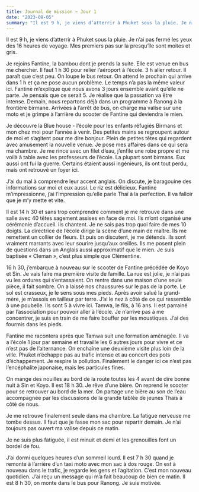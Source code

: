 ```yaml
---
title: Journal de mission ~ Jour 1
date: "2023-09-05"
summary: "Il est 9 h, je viens d’atterrir à Phuket sous la pluie. Je n’ai pas fermé les yeux des 16 heures de voyage. Mes premiers pas sur la presqu’île sont moites et gris. "
---
```



Il est 9 h, je viens d’atterrir à Phuket sous la pluie. Je n’ai pas fermé les yeux des 16 heures de voyage. Mes premiers pas sur la presqu’île sont moites et gris.


Je rejoins Fantine, la bambou dont je prends la suite. Elle est venue en bus me chercher. Il faut 1 h 30 pour relier l’aéroport à l’école. 3 h aller retour. Il paraît que c’est peu. On loupe le bus retour. On attend le prochain qui arrive dans 1 h et ça ne pose aucun problème. Le temps n’a pas la même valeur ici. Fantine m’explique que nous avons 3 jours ensemble avant qu’elle ne parte. Je pensais que ce serait 5. Je réalise que la passation va être intense. Demain, nous repartons déjà dans un programme à Ranong à la frontière birmane.
Arrivées à l’arrêt de bus, on charge ma valise sur une moto et je grimpe à l’arrière du scooter de Fantine qui deviendra le mien.


Je découvre la Blue house - l’école pour les enfants réfugiés Birmans et mon chez moi pour l’année à venir. Des petites mains se regroupent autour de moi et s’agitent pour me dire bonjour. Plein de petites têtes qui regardent avec amusement la nouvelle venue.
Je pose mes affaires dans ce qui sera ma chambre. Je me rince avec un filet d’eau, j’enfile une robe propre et me voilà à table avec les professeurs de l’école. La plupart sont birmans. Eux aussi ont fui la guerre. Certains étaient aussi ingénieurs, ils ont tout perdu, mais ont retrouvé un foyer ici.


J’ai du mal à comprendre leur accent anglais. On discute, je baragouine des informations sur moi et eux aussi. Le riz est délicieux. Fantine m’impressionne, j’ai l’impression qu’elle parle Thaï à la perfection. Il va falloir que je m’y mette et vite.


Il est 14 h 30 et sans trop comprendre comment je me retrouve dans une salle avec 40 têtes sagement assises en face de moi. Ils m’ont organisé une cérémonie d’accueil. Ils chantent. Je ne sais pas trop quoi faire de mes 10 doigts. La directrice de l’école dirige la scène d’une main de maître. Ils me remettent un collier de fleurs. Et puis on discutent, je me détends. Ils sont vraiment marrants avec leur sourire jusqu’aux oreilles. Ils me posent plein de questions dans un Anglais aussi approximatif que le mien. Je suis baptisée « Cleman », c’est plus simple que Clémentine.


16 h 30, j’embarque à nouveau sur le scooter de Fantine précédée de Koyo et Sin. Je vais faire ma première visite de famille. La rue est jolie, je n’ai pas vu les ordures qui s’entassaient. On rentre dans une maison d’une seule pièce, il fait sombre. On a laissé nos chaussures sur le pas de la porte. Le sol est crasseux, je le sens sous mes pieds. Après avoir salué la grand-mère, je m’assois en tailleur par terre. J’ai le nez à côté de ce qui ressemble à une poubelle. Ils sont 5 à vivre ici. Tamwa, le fils, à 16 ans. Il est parrainé par l’association pour pouvoir aller à l’école. Je n’arrive pas à me concentrer, je suis en train de me faire bouffer par les moustiques. J’ai des fourmis dans les pieds.


Fantine me racontera après que Tamwa suit une formation aménagée. Il va a l’école 1 jour par semaine et travaille les 6 autres jours pour vivre et ce n’est pas de l’alternance. On enchaîne une deuxième visite plus loin de la ville. Phuket n’échappe pas au trafic intense et au concert des pots d’échappement. Je respire la pollution. Finalement le danger ici ce n’est pas l’encéphalite japonaise, mais les particules fines.


On mange des nouilles au bord de la route toutes les 4 avant de dire bonne nuit à Sin et Koyo. Il est 18 h 30. Je rêve d’une bière. On reprend le scooter pour se retrouver au bord de la mer. On partage une bière au son de l’eau accompagnée par les discussions de la grande tablée de jeunes Thaïs à côté de nous.


Je me retrouve finalement seule dans ma chambre. La fatigue nerveuse me tombe dessus. Il faut que je fasse mon sac pour repartir demain. Je n’ai toujours pas ouvert ma valise depuis ce matin.


Je ne suis plus fatiguée, il est minuit et demi et les grenouilles font un bordel de fou.


J’ai dormi quelques heures d’un sommeil lourd. Il est 7 h 30 quand je remonte à l’arrière d’un taxi moto avec mon sac à dos rouge. On est à nouveau dans le trafic, je regarde les gens et l’agitation. C’est mon nouveau quotidien.
J’ai reçu un message qui m’a fait beaucoup de bien ce matin. Il est 8 h 30, on monte dans le bus pour Ranong. Je suis motivée.
